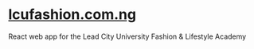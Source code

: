 # [lcufashion.com.ng](https://lcufashion.com.ng)

React web app for the Lead City University Fashion & Lifestyle Academy